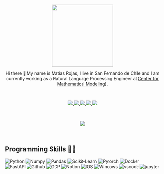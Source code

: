 
<br>



<div align="center">

<img src="https://media1.giphy.com/media/l3DRjJqCwSmrlsUZN5/giphy.gif" width="200px"/>

    

    
    
Hi there 👋 My name is Matías Rojas, I live in San Fernando de Chile and I am currently working as a Natural Language Processing Engineer at [Center for Mathematical Modeling](https://www.cmm.uchile.cl/)).




</div>

<br>

<p align="center">
    <a href="https://www.linkedin.com/in/matirojasg/">
        <img src="https://img.shields.io/badge/LinkedIn-0077B5?style=for-the-badge&logo=linkedin&logoColor=white"/>
    </a>
    <a href="https://twitter.com/matirojasga">
        <img src="https://img.shields.io/badge/Twitter-blue?style=for-the-badge&logo=twitter&logoColor=white"/>
    </a>
    <a href="mailto:matirojasga@gmail.com">
        <img src="https://img.shields.io/badge/Gmail-D14836?style=for-the-badge&logo=gmail&logoColor=white"/>
    </a>
    <a href="CV_Matias_Rojas.pdf">
        <img src="https://img.shields.io/badge/Resume-Blue?style=for-the-badge&logoColor=white"/>
    </a>
    <a href="CV_Matias_Rojas.pdf">
        <img src="https://img.shields.io/badge/Resume (in spanish)-a?style=for-the-badge&logoColor=white"/>
    </a>
</p>

<br>
<br>

<div align='center'>
<img src="https://github-readme-stats.vercel.app/api?username=matirojasg&count_private=true&show_icons=true&custom_title=Github&theme=chartreuse-dark&bg_color=0,000000,130F40&layout=compact&border_radius=8">
</div>

<br>
<br>


## Programming Skills 👨‍💻

![Python](https://img.shields.io/badge/Python-FFD43B?style=flat-square&logo=python&logoColor=blue)
![Numpy](https://img.shields.io/badge/Numpy-777BB4?style=flat-square&logo=numpy&logoColor=white])
![Pandas](https://img.shields.io/badge/Pandas-2C2D72?style=flat-square&logo=pandas&logoColor=white])
![Scikit-Learn](https://img.shields.io/badge/scikit_learn-F7931E?style=flat-square&logo=scikit-learn&logoColor=white])
![Pytorch](https://img.shields.io/badge/PyTorch-EE4C2C?style=flat-square&logo=pytorch&logoColor=white])
![Docker](https://img.shields.io/badge/Docker-2CA5E0?style=flat-square&logo=docker&logoColor=white)
![FastAPI](https://img.shields.io/badge/fastapi-109989?style=flat-square&logo=FASTAPI&logoColor=white)
![Github](https://img.shields.io/badge/GitHub-100000?style=flat-square&logo=github&logoColor=white)
![GCP](https://img.shields.io/badge/Google_Cloud-4285F4?style=flat-square&logo=google-cloud&logoColor=white)
![Notion](https://img.shields.io/badge/Notion-000000?style=flat-square&logo=notion&logoColor=white)
![IOS](https://shields.io/badge/MacOS--9cf?logo=Apple&style=social&logoColor=white)
![Windows](https://img.shields.io/badge/Windows-0078D6?style=flat-square&logo=windows&logoColor=white)
![vscode](https://img.shields.io/badge/VSCode-0078D4?style=flat-square&logo=visual%20studio%20code&logoColor=white)
![jupyter](https://img.shields.io/badge/Jupyter-F37626.svg?&style=flat-square&logo=Jupyter&logoColor=white)
